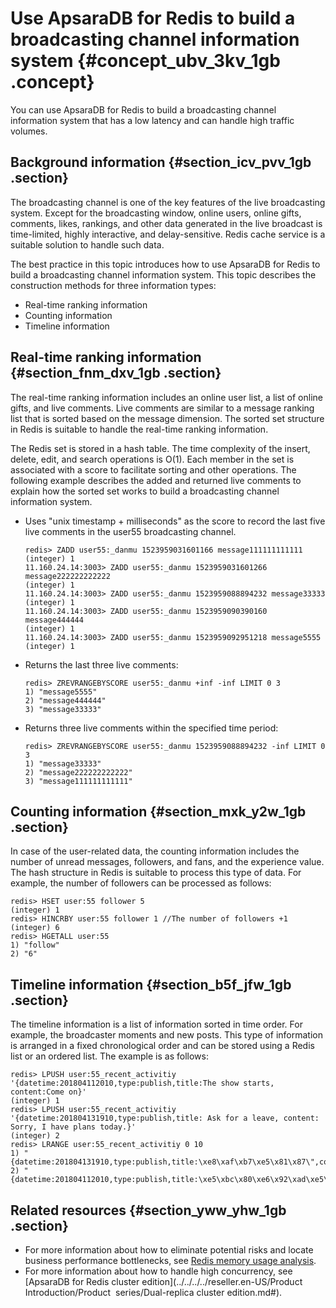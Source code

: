 # Use ApsaraDB for Redis to build a broadcasting channel information system {#concept_ubv_3kv_1gb .concept}

You can use ApsaraDB for Redis to build a broadcasting channel information system that has a low latency and can handle high traffic volumes.

## Background information {#section_icv_pvv_1gb .section}

The broadcasting channel is one of the key features of the live broadcasting system. Except for the broadcasting window, online users, online gifts, comments, likes, rankings, and other data generated in the live broadcast is time-limited, highly interactive, and delay-sensitive. Redis cache service is a suitable solution to handle such data.

The best practice in this topic introduces how to use ApsaraDB for Redis to build a broadcasting channel information system. This topic describes the construction methods for three information types:

-   Real-time ranking information
-   Counting information
-   Timeline information

## Real-time ranking information {#section_fnm_dxv_1gb .section}

The real-time ranking information includes an online user list, a list of online gifts, and live comments. Live comments are similar to a message ranking list that is sorted based on the message dimension. The sorted set structure in Redis is suitable to handle the real-time ranking information.

The Redis set is stored in a hash table. The time complexity of the insert, delete, edit, and search operations is O\(1\). Each member in the set is associated with a score to facilitate sorting and other operations. The following example describes the added and returned live comments to explain how the sorted set works to build a broadcasting channel information system.

-   Uses "unix timestamp + milliseconds" as the score to record the last five live comments in the user55 broadcasting channel.

    ``` {#codeblock_cmf_5ht_k4f}
    redis> ZADD user55:_danmu 1523959031601166 message111111111111
    (integer) 1
    11.160.24.14:3003> ZADD user55:_danmu 1523959031601266 message222222222222
    (integer) 1
    11.160.24.14:3003> ZADD user55:_danmu 1523959088894232 message33333
    (integer) 1
    11.160.24.14:3003> ZADD user55:_danmu 1523959090390160 message444444
    (integer) 1
    11.160.24.14:3003> ZADD user55:_danmu 1523959092951218 message5555
    (integer) 1
    ```

-   Returns the last three live comments:

    ``` {#codeblock_bex_q4p_hw0}
    redis> ZREVRANGEBYSCORE user55:_danmu +inf -inf LIMIT 0 3
    1) "message5555"
    2) "message444444"
    3) "message33333"
    ```

-   Returns three live comments within the specified time period:

    ``` {#codeblock_zia_snq_6on}
    redis> ZREVRANGEBYSCORE user55:_danmu 1523959088894232 -inf LIMIT 0 3
    1) "message33333"
    2) "message222222222222"
    3) "message111111111111"
    ```


## Counting information {#section_mxk_y2w_1gb .section}

In case of the user-related data, the counting information includes the number of unread messages, followers, and fans, and the experience value. The hash structure in Redis is suitable to process this type of data. For example, the number of followers can be processed as follows:

``` {#codeblock_pdi_toz_ly8}
redis> HSET user:55 follower 5
(integer) 1
redis> HINCRBY user:55 follower 1 //The number of followers +1
(integer) 6 
redis> HGETALL user:55
1) "follow"
2) "6"
```

## Timeline information {#section_b5f_jfw_1gb .section}

The timeline information is a list of information sorted in time order. For example, the broadcaster moments and new posts. This type of information is arranged in a fixed chronological order and can be stored using a Redis list or an ordered list. The example is as follows:

``` {#codeblock_84v_hgg_unf}
redis> LPUSH user:55_recent_activitiy  '{datetime:201804112010,type:publish,title:The show starts, content:Come on}'
(integer) 1
redis> LPUSH user:55_recent_activitiy '{datetime:201804131910,type:publish,title: Ask for a leave, content: Sorry, I have plans today.}'
(integer) 2 
redis> LRANGE user:55_recent_activitiy 0 10
1) "{datetime:201804131910,type:publish,title:\xe8\xaf\xb7\xe5\x81\x87\",content:\xe6\x8a\xb1\xe6\xad\x89\xef\xbc\x8c\xe4\xbb\x8a\xe5\xa4\xa9\xe6\x9c\x89\xe4\xba\x8b\xe9\xb8\xbd\xe4\xb8\x80\xe5\xa4\xa9}"
2) "{datetime:201804112010,type:publish,title:\xe5\xbc\x80\xe6\x92\xad\xe5\x95\xa6,content:\xe5\x8a\xa0\xe6\xb2\xb9}"
```

## Related resources {#section_yww_yhw_1gb .section}

-   For more information about how to eliminate potential risks and locate business performance bottlenecks, see [Redis memory usage analysis](https://help.aliyun.com/knowledge_detail/50037.html).
-   For more information about how to handle high concurrency, see [ApsaraDB for Redis cluster edition](../../../../reseller.en-US/Product Introduction/Product  series/Dual-replica cluster edition.md#).

